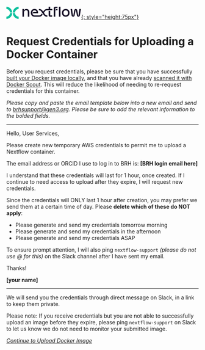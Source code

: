 [![Nextflow logo](img/nextflow.svg){: style="height:75px"}](https://www.nextflow.io/)

# **Request Credentials for Uploading a Docker Container**

Before you request credentials, please be sure that you have successfully [built your Docker image locally](nextflow-create-docker.md/#build-your-image-locally-on-top-of-the-base-image), and that you have already [scanned it with Docker Scout](nextflow-create-docker.md/#my-image-passes-the-local-security-scanning). This will reduce the likelihood of needing to re-request credentials for this container.

*Please copy and paste the email template below into a new email and send to [brhsupport@gen3.org](mailto:brhsupport@gen3.org). Please be sure to add the relevant information to the bolded fields.*

------
Hello, User Services,

Please create new temporary AWS credentials to permit me to upload a Nextflow container.

The email address or ORCID I use to log in to BRH is: **[BRH login email here]**

I understand that these credentials will last for 1 hour, once created. If I continue to need access to upload after they expire, I will request new credentials.

Since the credentials will ONLY last 1 hour after creation, you may prefer we send them at a certain time of day. Please **delete which of these do NOT apply**:

* Please generate and send my credentials tomorrow morning
* Please generate and send my credentials in the afternoon
* Please generate and send my credentials ASAP

To ensure prompt attention, I will also ping `nextflow-support` *(please do not use @ for this)* on the Slack channel after I have sent my email.


Thanks!

**[your name]**

------

We will send you the credentials through direct message on Slack, in a link to keep them private.  

Please note: If you receive credentials but you are not able to successfully upload an image before they expire, please ping `nextflow-support` on Slack to let us know we do not need to monitor your submitted image.

[*Continue to Upload Docker Image*](./nextflow-upload-docker.md)
